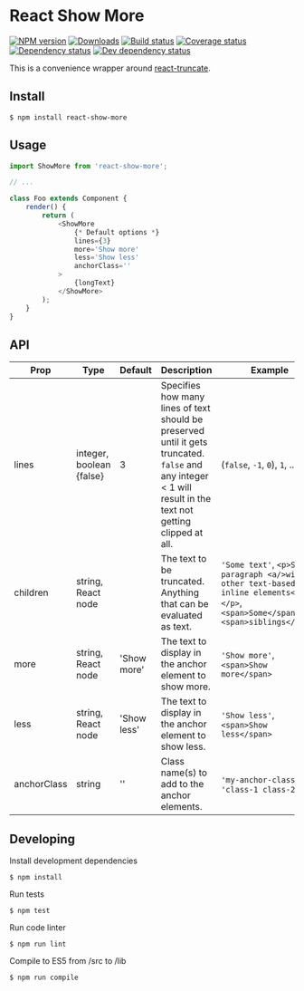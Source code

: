 <!-- https://github.com/pablosichert/react-show-more/blob/master/README.md -->

# React Show More

[![NPM version][npm-image]][npm-url]
[![Downloads][downloads-image]][npm-url]
[![Build status][travis-image]][travis-url]
[![Coverage status][coveralls-image]][coveralls-url]
[![Dependency status][david-dm-image]][david-dm-url]
[![Dev dependency status][david-dm-dev-image]][david-dm-dev-url]

This is a convenience wrapper around [react-truncate](https://github.com/One-com/react-truncate).

## Install

```
$ npm install react-show-more
```

## Usage

```js
import ShowMore from 'react-show-more';

// ...

class Foo extends Component {
    render() {
        return (
            <ShowMore
                {* Default options *}
                lines={3}
                more='Show more'
                less='Show less'
                anchorClass=''
            >
                {longText}
            </ShowMore>
        );
    }
}
```

## API

| Prop        | Type                     | Default     | Description                                                                                                                                                   | Example                                                                                                                       |
| ----------- | ------------------------ | ----------- | ------------------------------------------------------------------------------------------------------------------------------------------------------------- | ----------------------------------------------------------------------------------------------------------------------------- |
| lines       | integer, boolean {false} | 3           | Specifies how many lines of text should be preserved until it gets truncated. `false` and any integer < 1 will result in the text not getting clipped at all. | (`false`, `-1`, `0`), `1`, ...                                                                                                |
| children    | string, React node       |             | The text to be truncated. Anything that can be evaluated as text.                                                                                             | `'Some text'`, `<p>Some paragraph <a/>with other text-based inline elements<a></p>`, `<span>Some</span><span>siblings</span>` |
| more        | string, React node       | 'Show more' | The text to display in the anchor element to show more.                                                                                                       | `'Show more'`, `<span>Show more</span>`                                                                                       |
| less        | string, React node       | 'Show less' | The text to display in the anchor element to show less.                                                                                                       | `'Show less'`, `<span>Show less</span>`                                                                                       |
| anchorClass | string                   | ''          | Class name(s) to add to the anchor elements.                                                                                                                  | `'my-anchor-class'`, `'class-1 class-2'`                                                                                      |

## Developing

Install development dependencies

```
$ npm install
```

Run tests

```
$ npm test
```

Run code linter

```
$ npm run lint
```

Compile to ES5 from /src to /lib

```
$ npm run compile
```

[npm-url]: https://npmjs.org/package/react-show-more
[downloads-image]: http://img.shields.io/npm/dm/react-show-more.svg
[npm-image]: https://badge.fury.io/js/react-show-more.svg
[travis-url]: https://travis-ci.org/One-com/react-show-more
[travis-image]: http://img.shields.io/travis/One-com/react-show-more.svg
[coveralls-url]: https://coveralls.io/r/One-com/react-show-more
[coveralls-image]: https://coveralls.io/repos/One-com/react-show-more/badge.svg
[david-dm-url]: https://david-dm.org/One-com/react-show-more
[david-dm-image]: https://david-dm.org/One-com/react-show-more.svg
[david-dm-dev-url]: https://david-dm.org/One-com/react-show-more#info=devDependencies
[david-dm-dev-image]: https://david-dm.org/One-com/react-show-more/dev-status.svg
